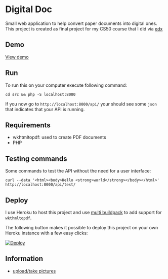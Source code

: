 # Digital Doc
Small web application to help convert paper documents into digital ones.
This project is created as final project for my CS50 course that I did via [edx](http://edx.org)

## Demo

[View demo](https://digital-doc.herokuapp.com/)

## Run
To run this on your computer execute following command:

```
cd src && php -S localhost:8000
```

If you now go to `http://localhost:8000/api/` your should see some `json` that indicates that your API is running.

## Requirements
* wkhtmltopdf: used to create PDF documents
* PHP

## Testing commands
Some commands to test the API without the need for a user interface:

```
curl --data '<html><body>Hello <strong>world</strong></body></html>' http://localhost:8000/api/test/
```

## Deploy
I use Heroku to host this project and use [multi buildpack](https://github.com/heroku/heroku-buildpack-multi) to add support for `wkthmltopdf`.

The following button makes it possible to deploy this project on your own Heroku instance with a few easy clicks:

[![Deploy](https://www.herokucdn.com/deploy/button.svg)](https://heroku.com/deploy)

## Information
* [upload/take pictures](https://developer.mozilla.org/en-US/docs/Web/API/FileReader/readAsDataURL)
